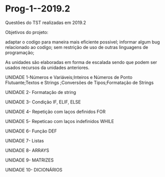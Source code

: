 # Prog-1--2019.2
Questões do TST realizadas em 2019.2

Objetivos do projeto:

adaptar o codigo para maneira mais eficiente possivel;
informar algum bug relacionado ao codigo;
sem restrição de uso de outras linguagens de programação;


As unidades são elaboradas em forma de escalada sendo que podem ser usados recursos da unidades anteriores.

UNIDADE 1-Números e Variáveis;Inteiros e Números de Ponto Flutuante;Textos e Strings ;Conversões de Tipos;Formatação de Strings

UNIDADE 2- Formatação de string	

UNIDADE 3- Condição IF, ELIF, ELSE	

UNIDADE 4- Repetição com laços definidos FOR

UNIDADE 5- Repeticao com laços indefinidos WHILE

UNIDADE 6- Função DEF

UNIDADE 7- Listas

UNIDADE 8- ARRAYS

UNIDADE 9- MATRIZES

UNIDADE 10- DICIONÁRIOS
